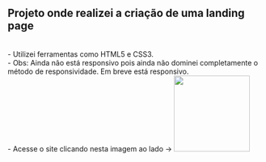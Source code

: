 ## Projeto onde realizei a criação de uma landing page

<br>
- Utilizei ferramentas como HTML5 e CSS3.
<br>
- Obs: Ainda não está responsivo pois ainda não dominei completamente o método de responsividade. Em breve está responsivo.
<br>
- Acesse o site clicando nesta imagem ao lado → <a href="https://fashionmuth.netlify.app/#" target="_blank"><img src="https://cdn.discordapp.com/attachments/729511407296577559/908453813885734942/minecraft_diamond1600.png" width="150px"></a>
